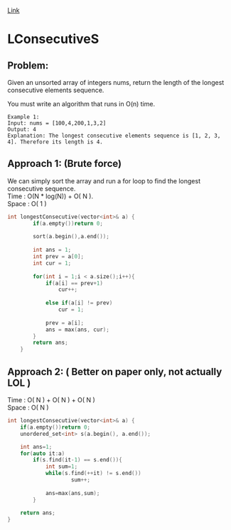 [Link](https://leetcode.com/problems/longest-consecutive-sequence/)

# LConsecutiveS
## Problem:
Given an unsorted array of integers nums, return the length of the longest consecutive elements sequence.

You must write an algorithm that runs in O(n) time.
```
Example 1:
Input: nums = [100,4,200,1,3,2]
Output: 4
Explanation: The longest consecutive elements sequence is [1, 2, 3, 4]. Therefore its length is 4.
```

## Approach 1: (Brute force)
We can simply sort the array and run a for loop to find the longest consecutive sequence.<br>
Time :  O(N * log(N)) + O( N ).<br>
Space : O( 1 )

```cpp
int longestConsecutive(vector<int>& a) {
        if(a.empty())return 0;
        
        sort(a.begin(),a.end());
        
        int ans = 1;
        int prev = a[0];
        int cur = 1;
        
        for(int i = 1;i < a.size();i++){
            if(a[i] == prev+1)
                cur++;
            
            else if(a[i] != prev)
                cur = 1;
            
            prev = a[i];
            ans = max(ans, cur);
        }
        return ans;
    }
```

## Approach 2: ( Better on paper only, not actually LOL  )
Time :  O( N ) + O( N ) + O( N )<br>
Space : O( N )

```cpp
int longestConsecutive(vector<int>& a) {
    if(a.empty())return 0;
    unordered_set<int> s(a.begin(), a.end());

    int ans=1;
    for(auto it:a)
        if(s.find(it-1) == s.end()){
            int sum=1;
            while(s.find(++it) != s.end())
                    sum++;
                
            ans=max(ans,sum);
        }
    
    return ans;
}

```